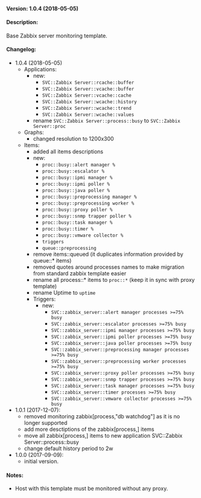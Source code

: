 #### Version: 1.0.4 (2018-05-05)

#### Description:
Base Zabbix server monitoring template.

#### Changelog:
- 1.0.4 (2018-05-05)
  - Applications:
    - new:
      - ```SVC::Zabbix Server::rcache::buffer```
      - ```SVC::Zabbix Server::vcache::buffer```
      - ```SVC::Zabbix Server::vcache::cache```
      - ```SVC::Zabbix Server::wcache::history```
      - ```SVC::Zabbix Server::wcache::trend```
      - ```SVC::Zabbix Server::wcache::values```
    - rename ```SVC::Zabbix Server::process::busy``` to ```SVC::Zabbix Server::proc```
  - Graphs:
    - changed resolution to 1200x300
  - Items:
    - added all items descriptions
    - new:
      - ```proc::busy::alert manager %```
      - ```proc::busy::escalator %```
      - ```proc::busy::ipmi manager %```
      - ```proc::busy::ipmi poller %```
      - ```proc::busy::java poller %```
      - ```proc::busy::preprocessing manager %```
      - ```proc::busy::preprocessing worker %```
      - ```proc::busy::proxy poller %```
      - ```proc::busy::snmp trapper poller %```
      - ```proc::busy::task manager %```
      - ```proc::busy::timer %```
      - ```proc::busy::vmware collector %```
      - ```triggers```
      - ```queue::preprocessing```
    - remove items::queued (it duplicates information provided by queue::* items)
    - removed quotes around processes names to make migration from standard zabbix template easier
    - rename all process::* items to ```proc::*``` (keep it in sync with proxy template)
    - rename Uptime to ```uptime```
    - Triggers:
      - new:
        - ```SVC::zabbix_server::alert manager processes >=75% busy```
        - ```SVC::zabbix_server::escalator processes >=75% busy```
        - ```SVC::zabbix_server::ipmi manager processes >=75% busy```
        - ```SVC::zabbix_server::ipmi poller processes >=75% busy```
        - ```SVC::zabbix_server::java poller processes >=75% busy```
        - ```SVC::zabbix_server::preprocessing manager processes >=75% busy```
        - ```SVC::zabbix_server::preprocessing worker processes >=75% busy```
        - ```SVC::zabbix_server::proxy poller processes >=75% busy```
        - ```SVC::zabbix_server::snmp trapper processes >=75% busy```
        - ```SVC::zabbix_server::task manager processes >=75% busy```
        - ```SVC::zabbix_server::timer processes >=75% busy```
        - ```SVC::zabbix_server::vmware collector processes >=75% busy```
- 1.0.1 (2017-12-07):
  - removed monitoring zabbix[process,"db watchdog"] as it is no longer supported
  - add more desctiptions of the zabbix[process,] items
  - move all zabbix[process,] items to new application SVC::Zabbix Server::process::busy
  - change default history period to 2w
- 1.0.0 (2017-09-09):
  - initial version.

#### Notes:
* Host with this template must be monitored without any proxy.